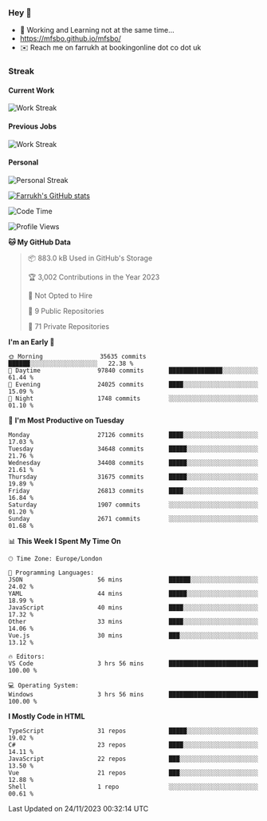 ### Hey 👋

- 🏃 Working and Learning not at the same time...
- https://mfsbo.github.io/mfsbo/
- ✉️ Reach me on farrukh at bookingonline dot co dot uk

### Streak
#### Current Work
![Work Streak](https://streak-stats.demolab.com/?user=mfsbo)
#### Previous Jobs
![Work Streak](https://streak-stats.demolab.com/?user=farrukhcw)
#### Personal
![Personal Streak](https://streak-stats.demolab.com/?user=farrukhsubhani)

[![Farrukh's GitHub stats](https://github-readme-stats.vercel.app/api?username=mfsbo&hide=stars&count_private=true)](https://github.com/mfsbo/)

<!--START_SECTION:waka-->
![Code Time](http://img.shields.io/badge/Code%20Time-565%20hrs%2011%20mins-blue)

![Profile Views](http://img.shields.io/badge/Profile%20Views-0-blue)

**🐱 My GitHub Data** 

> 📦 883.0 kB Used in GitHub's Storage 
 > 
> 🏆 3,002 Contributions in the Year 2023
 > 
> 🚫 Not Opted to Hire
 > 
> 📜 9 Public Repositories 
 > 
> 🔑 71 Private Repositories 
 > 
**I'm an Early 🐤** 

```text
🌞 Morning                35635 commits       ██████░░░░░░░░░░░░░░░░░░░   22.38 % 
🌆 Daytime                97840 commits       ███████████████░░░░░░░░░░   61.44 % 
🌃 Evening                24025 commits       ████░░░░░░░░░░░░░░░░░░░░░   15.09 % 
🌙 Night                  1748 commits        ░░░░░░░░░░░░░░░░░░░░░░░░░   01.10 % 
```
📅 **I'm Most Productive on Tuesday** 

```text
Monday                   27126 commits       ████░░░░░░░░░░░░░░░░░░░░░   17.03 % 
Tuesday                  34648 commits       █████░░░░░░░░░░░░░░░░░░░░   21.76 % 
Wednesday                34408 commits       █████░░░░░░░░░░░░░░░░░░░░   21.61 % 
Thursday                 31675 commits       █████░░░░░░░░░░░░░░░░░░░░   19.89 % 
Friday                   26813 commits       ████░░░░░░░░░░░░░░░░░░░░░   16.84 % 
Saturday                 1907 commits        ░░░░░░░░░░░░░░░░░░░░░░░░░   01.20 % 
Sunday                   2671 commits        ░░░░░░░░░░░░░░░░░░░░░░░░░   01.68 % 
```


📊 **This Week I Spent My Time On** 

```text
🕑︎ Time Zone: Europe/London

💬 Programming Languages: 
JSON                     56 mins             ██████░░░░░░░░░░░░░░░░░░░   24.02 % 
YAML                     44 mins             █████░░░░░░░░░░░░░░░░░░░░   18.99 % 
JavaScript               40 mins             ████░░░░░░░░░░░░░░░░░░░░░   17.32 % 
Other                    33 mins             ████░░░░░░░░░░░░░░░░░░░░░   14.06 % 
Vue.js                   30 mins             ███░░░░░░░░░░░░░░░░░░░░░░   13.12 % 

🔥 Editors: 
VS Code                  3 hrs 56 mins       █████████████████████████   100.00 % 

💻 Operating System: 
Windows                  3 hrs 56 mins       █████████████████████████   100.00 % 
```

**I Mostly Code in HTML** 

```text
TypeScript               31 repos            █████░░░░░░░░░░░░░░░░░░░░   19.02 % 
C#                       23 repos            ████░░░░░░░░░░░░░░░░░░░░░   14.11 % 
JavaScript               22 repos            ███░░░░░░░░░░░░░░░░░░░░░░   13.50 % 
Vue                      21 repos            ███░░░░░░░░░░░░░░░░░░░░░░   12.88 % 
Shell                    1 repo              ░░░░░░░░░░░░░░░░░░░░░░░░░   00.61 % 
```




 Last Updated on 24/11/2023 00:32:14 UTC
<!--END_SECTION:waka-->
<!--
**mfsbo/mfsbo** is a ✨ _special_ ✨ repository because its `README.md` (this file) appears on your GitHub profile.

Here are some ideas to get you started:

- 🔭 I’m currently working on ...
- 🌱 I’m currently learning ...
- 👯 I’m looking to collaborate on ...
- 🤔 I’m looking for help with ...
- 💬 Ask me about ...
- 📫 How to reach me: ...
- 😄 Pronouns: ...
- ⚡ Fun fact: ...
-->
